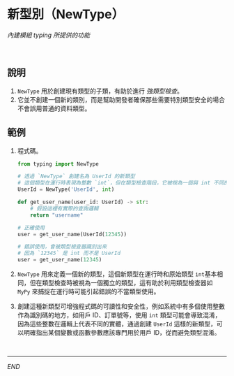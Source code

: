 # 新型別（NewType）

_內建模組 typing 所提供的功能_

<br>

## 說明

1. `NewType` 用於創建現有類型的子類，有助於進行 _強類型檢查_。
2. 它並不創建一個新的類別，而是幫助開發者確保那些需要特別類型安全的場合不會誤用普通的資料類型。

## 範例

1. 程式碼。

    ```python
    from typing import NewType

    # 透過 `NewType` 創建名為 UserId 的新類型
    # 這個類型在運行時表現為整數 `int`，但在類型檢查階段，它被視為一個與 int 不同的獨立類型
    UserId = NewType('UserId', int)

    def get_user_name(user_id: UserId) -> str:
        # 假設這裡有實際的查詢邏輯
        return "username"

    # 正確使用
    user = get_user_name(UserId(12345))

    # 錯誤使用，會被類型檢查器識別出來
    # 因為 `12345` 是 int 而不是 UserId
    user = get_user_name(12345)
    ```

2. `NewType` 用來定義一個新的類型，這個新類型在運行時和原始類型 `int`基本相同，但在類型檢查時被視為一個獨立的類型，這有助於利用類型檢查器如 `MyPy` 來捕捉在運行時可能引起錯誤的不當類型使用。

3. 創建這種新類型可增強程式碼的可讀性和安全性，例如系統中有多個使用整數作為識別碼的地方，如用戶 ID、訂單號等，使用 `int` 類型可能會導致混淆，因為這些整數在邏輯上代表不同的實體，通過創建 `UserId` 這樣的新類型，可以明確指出某個變數或函數參數應該專門用於用戶 ID，從而避免類型混淆。

<br>

___

_END_
